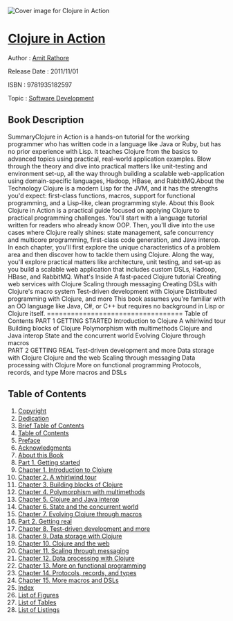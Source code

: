 ![Cover image for Clojure in Action](https://imgdetail.ebookreading.net/cover/cover/software_development/EB9781935182597.jpg)

[Clojure in Action](https://ebookreading.net/view/book/Clojure+in+Action-EB9781935182597_1.html "Clojure in Action")
====================================================================================================================

Author : [Amit Rathore](https://ebookreading.net/search/author/Amit+Rathore)

Release Date : 2011/11/01

ISBN : 9781935182597

Topic : [Software Development](https://ebookreading.net/search/category/software-development)

Book Description
-----------------

SummaryClojure in Action is a hands-on tutorial for the working programmer who has written code in a language like Java or Ruby, but has no prior experience with Lisp. It teaches Clojure from the basics to advanced topics using practical, real-world application examples. Blow through the theory and dive into practical matters like unit-testing and environment set-up, all the way through building a scalable web-application using domain-specific languages, Hadoop, HBase, and RabbitMQ.About the Technology Clojure is a modern Lisp for the JVM, and it has the strengths you'd expect: first-class functions, macros, support for functional programming, and a Lisp-like, clean programming style. About this Book 			Clojure in Action is a practical guide focused on applying Clojure to practical programming challenges. You'll start with a language tutorial written for readers who already know OOP. Then, you'll dive into the use cases where Clojure really shines: state management, safe concurrency and multicore programming, first-class code generation, and Java interop. In each chapter, you'll first explore the unique characteristics of a problem area and then discover how to tackle them using Clojure. Along the way, you'll explore practical matters like architecture, unit testing, and set-up as you build a scalable web application that includes custom DSLs, Hadoop, HBase, and RabbitMQ. What's Inside 			 				A fast-paced Clojure tutorial
 				Creating web services with Clojure
 				Scaling through messaging
 				Creating DSLs with Clojure's macro system
 				Test-driven development with Clojure
 				Distributed programming with Clojure, and more
 			 This book assumes you're familiar with an OO language like Java, C#, or C++ but requires no background in Lisp or Clojure itself. ================================== Table of Contents 			PART 1 GETTING STARTED 			Introduction to Clojure
A whirlwind tour
Building blocks of Clojure
Polymorphism with multimethods
Clojure and Java interop
State and the concurrent world
Evolving Clojure through macros  
PART 2 GETTING REAL
Test-driven development and more
Data storage with Clojure
Clojure and the web
Scaling through messaging
Data processing with Clojure
More on functional programming
Protocols, records, and type
More macros and DSLs
 		
              
Table of Contents
-----------------

1. [Copyright](https://ebookreading.net/view/book/Clojure+in+Action-EB9781935182597_3.html)
1. [Dedication](https://ebookreading.net/view/book/Clojure+in+Action-EB9781935182597_4.html)
1. [Brief Table of Contents](https://ebookreading.net/view/book/Clojure+in+Action-EB9781935182597_5.html)
1. [Table of Contents](https://ebookreading.net/view/book/Clojure+in+Action-EB9781935182597_6.html)
1. [Preface](https://ebookreading.net/view/book/Clojure+in+Action-EB9781935182597_7.html)
1. [Acknowledgments](https://ebookreading.net/view/book/Clojure+in+Action-EB9781935182597_8.html)
1. [About this Book](https://ebookreading.net/view/book/Clojure+in+Action-EB9781935182597_9.html)
1. [Part 1. Getting started](https://ebookreading.net/view/book/Clojure+in+Action-EB9781935182597_10.html)
1. [Chapter 1. Introduction to Clojure](https://ebookreading.net/view/book/Clojure+in+Action-EB9781935182597_11.html)
1. [Chapter 2. A whirlwind tour](https://ebookreading.net/view/book/Clojure+in+Action-EB9781935182597_12.html)
1. [Chapter 3. Building blocks of Clojure](https://ebookreading.net/view/book/Clojure+in+Action-EB9781935182597_13.html)
1. [Chapter 4. Polymorphism with multimethods](https://ebookreading.net/view/book/Clojure+in+Action-EB9781935182597_14.html)
1. [Chapter 5. Clojure and Java interop](https://ebookreading.net/view/book/Clojure+in+Action-EB9781935182597_15.html)
1. [Chapter 6. State and the concurrent world](https://ebookreading.net/view/book/Clojure+in+Action-EB9781935182597_16.html)
1. [Chapter 7. Evolving Clojure through macros](https://ebookreading.net/view/book/Clojure+in+Action-EB9781935182597_17.html)
1. [Part 2. Getting real](https://ebookreading.net/view/book/Clojure+in+Action-EB9781935182597_18.html)
1. [Chapter 8. Test-driven development and more](https://ebookreading.net/view/book/Clojure+in+Action-EB9781935182597_19.html)
1. [Chapter 9. Data storage with Clojure](https://ebookreading.net/view/book/Clojure+in+Action-EB9781935182597_20.html)
1. [Chapter 10. Clojure and the web](https://ebookreading.net/view/book/Clojure+in+Action-EB9781935182597_21.html)
1. [Chapter 11. Scaling through messaging](https://ebookreading.net/view/book/Clojure+in+Action-EB9781935182597_22.html)
1. [Chapter 12. Data processing with Clojure](https://ebookreading.net/view/book/Clojure+in+Action-EB9781935182597_23.html)
1. [Chapter 13. More on functional programming](https://ebookreading.net/view/book/Clojure+in+Action-EB9781935182597_24.html)
1. [Chapter 14. Protocols, records, and types](https://ebookreading.net/view/book/Clojure+in+Action-EB9781935182597_25.html)
1. [Chapter 15. More macros and DSLs](https://ebookreading.net/view/book/Clojure+in+Action-EB9781935182597_26.html)
1. [Index](https://ebookreading.net/view/book/Clojure+in+Action-EB9781935182597_27.html)
1. [List of Figures](https://ebookreading.net/view/book/Clojure+in+Action-EB9781935182597_29.html)
1. [List of Tables](https://ebookreading.net/view/book/Clojure+in+Action-EB9781935182597_30.html)
1. [List of Listings](https://ebookreading.net/view/book/Clojure+in+Action-EB9781935182597_31.html)

